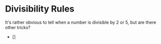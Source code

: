 # Divisibility Rules
It's rather obvious to tell when a number is divisible by 2 or 5, but are there other tricks?

 - []
